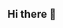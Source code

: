 ## Hi there 👋

<!--
**dhandybintanghasibuan/dhandybintanghasibuan** is a ✨ _special_ ✨ repository because its `README.md` (this file) appears on your GitHub profile.

Here are some ideas to get you started:

-🔭 I’m currently working on  
**PolmedConnect** — A smart campus mobile app for student services  
🔗 [polmedconnect.web.app](https://polmedconnect.web.app)

👯 I’m looking to collaborate on  
**Humusense** — Smart compost monitoring system for urban farming (IoT + Mobile App)  
🔗 [github.com/dhandybintanghasibuan/humusense](https://github.com/dhandybintanghasibuan/humusense)

🤝 I’m looking for help with  
**GIS Mapping Website** — Interactive education maps using QGIS + Next.js  
🔗 [school-map-two.vercel.app](https://school-map-two.vercel.app)

🌱 I’m currently learning  
TypeScript, GraphQL, Framer Motion, Supabase Realtime

💬 Ask me about  
Flutter, Next.js, Firebase, Supabase, Tailwind CSS

📫 How to reach me  
📩 dhandy.dev@gmail.com

🧑‍💻 All of my projects are available at  
🌐 [dhandy.vercel.app](https://dhandy.vercel.app)

✍️ I regularly write articles on  
📝 [dev.to/dhandybintang](https://dev.to/dhandybintang) *(atau kosongkan jika belum aktif)*

📄 Know about my experiences  
📁 [Resume Link](https://your-resume-link.com) *(replace dengan resume link kamu)*


